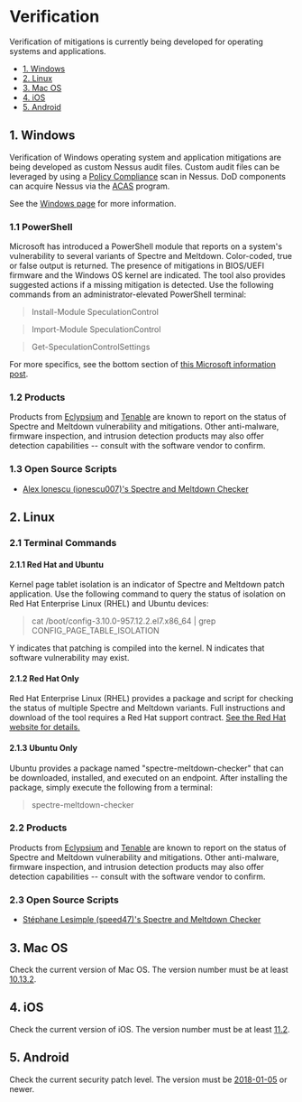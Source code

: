 # Verification

Verification of mitigations is currently being developed for operating systems and applications.

* [1. Windows](#win)
* [2. Linux](#linux)
* [3. Mac OS](#macos)
* [4. iOS](#ios)
* [5. Android](#android)

## <a name="win"/>1. Windows
Verification of Windows operating system and application mitigations are being developed as custom Nessus audit files. Custom audit files can be leveraged by using a [Policy Compliance](https://docs.tenable.com/nessus/7_0/Content/ScanAndPolicyTemplates.htm) scan in Nessus. DoD components can acquire Nessus via the [ACAS](https://www.disa.mil/cybersecurity/network-defense/acas) program.

See the [Windows page](./windows/README.md) for more information.

### 1.1 PowerShell
Microsoft has introduced a PowerShell module that reports on a system's vulnerability to several variants of Spectre and Meltdown. Color-coded, true or false output is returned. The presence of mitigations in BIOS/UEFI firmware and the Windows OS kernel are indicated. The tool also provides suggested actions if a missing mitigation is detected. Use the following commands from an administrator-elevated PowerShell terminal:

> Install-Module SpeculationControl

> Import-Module SpeculationControl

> Get-SpeculationControlSettings

For more specifics, see the bottom section of [this Microsoft information post](https://support.microsoft.com/en-us/help/4072698/windows-server-speculative-execution-side-channel-vulnerabilities-prot).

### 1.2 Products
Products from [Eclypsium](https://eclypsium.com/) and [Tenable](https://www.tenable.com/blog/the-first-major-security-logos-of-2018-spectre-and-meltdown-vulnerabilities) are known to report on the status of Spectre and Meltdown vulnerability and mitigations. Other anti-malware, firmware inspection, and intrusion detection products may also offer detection capabilities -- consult with the software vendor to confirm.

### 1.3 Open Source Scripts
 * [Alex Ionescu (ionescu007)'s Spectre and Meltdown Checker](https://github.com/ionescu007/SpecuCheck)

## <a name="linux"/>2. Linux
### 2.1 Terminal Commands
#### 2.1.1 Red Hat and Ubuntu
Kernel page tablet isolation is an indicator of Spectre and Meltdown patch application. Use the following command to query the status of isolation on Red Hat Enterprise Linux (RHEL) and Ubuntu devices:

> cat /boot/config-3.10.0-957.12.2.el7.x86_64 | grep CONFIG_PAGE_TABLE_ISOLATION

Y indicates that patching is compiled into the kernel. N indicates that software vulnerability may exist.

#### 2.1.2 Red Hat Only
Red Hat Enterprise Linux (RHEL) provides a package and script for checking the status of multiple Spectre and Meltdown variants. Full instructions and download of the tool requires a Red Hat support contract. [See the Red Hat website for details.](https://access.redhat.com/labsinfo/speculativeexecution)

#### 2.1.3 Ubuntu Only
Ubuntu provides a package named "spectre-meltdown-checker" that can be downloaded, installed, and executed on an endpoint. After installing the package, simply execute the following from a terminal:

> spectre-meltdown-checker

### 2.2 Products
Products from [Eclypsium](https://eclypsium.com/) and [Tenable](https://www.tenable.com/blog/the-first-major-security-logos-of-2018-spectre-and-meltdown-vulnerabilities) are known to report on the status of Spectre and Meltdown vulnerability and mitigations. Other anti-malware, firmware inspection, and intrusion detection products may also offer detection capabilities -- consult with the software vendor to confirm.

### 2.3 Open Source Scripts
 * [Stéphane Lesimple (speed47)'s Spectre and Meltdown Checker](https://github.com/speed47/spectre-meltdown-checker)

## <a name="macos"/>3. Mac OS
Check the current version of Mac OS. The version number must be at least [10.13.2](https://support.apple.com/en-us/HT208394).

## <a name="ios"/>4. iOS
Check the current version of iOS. The version number must be at least [11.2](https://support.apple.com/en-us/HT208394).

## <a name="android"/>5. Android
Check the current security patch level. The version must be [2018-01-05](https://source.android.com/security/bulletin/2018-01-01) or newer.
